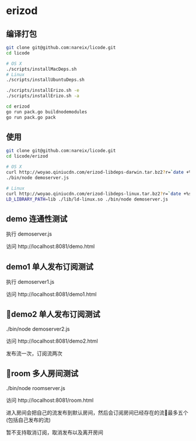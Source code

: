 # erizod

## 编译打包

```bash
git clone git@github.com:nareix/licode.git
cd licode

# OS X
./scripts/installMacDeps.sh
# Linux
./scripts/installUbuntuDeps.sh

./scripts/installErizo.sh -e
./scripts/installErizo.sh -a

cd erizod
go run pack.go buildnodemodules
go run pack.go pack
```

## 使用

```bash
git clone git@github.com:nareix/licode.git
cd licode/erizod

# OS X
curl http://woyao.qiniucdn.com/erizod-libdeps-darwin.tar.bz2?r=`date +%s` | tar xjf -
./bin/node demoserver.js

# Linux
curl http://woyao.qiniucdn.com/erizod-libdeps-linux.tar.bz2?r=`date +%s` | tar xjf -
LD_LIBRARY_PATH=lib ./lib/ld-linux.so ./bin/node demoserver.js
```

## demo 连通性测试

执行 demoserver.js

访问 http://localhost:8081/demo.html

## demo1 单人发布订阅测试

执行 demoserver1.js

访问 http://localhost:8081/demo1.html

## demo2 单人发布订阅测试

./bin/node demoserver2.js

访问 http://localhost:8081/demo2.html

发布流一次，订阅流两次

## room 多人房间测试

./bin/node roomserver.js

访问 http://localhost:8081/room.html

进入房间会把自己的流发布到默认房间，然后会订阅房间已经存在的流最多五个(包括自己发布的流)

暂不支持取消订阅，取消发布以及离开房间